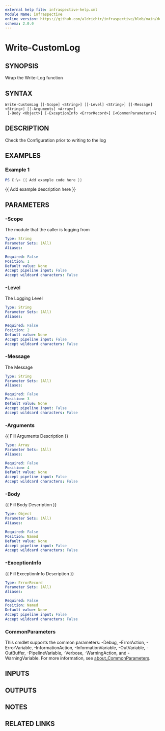 ```yaml
---
external help file: infraspective-help.xml
Module Name: infraspective
online version: https://github.com/aldrichtr/infraspective/blob/main/docs/help/Write-CustomLog.md
schema: 2.0.0
---
```


# Write-CustomLog

## SYNOPSIS
Wrap the Write-Log function

## SYNTAX

```
Write-CustomLog [[-Scope] <String>] [[-Level] <String>] [[-Message] <String>] [[-Arguments] <Array>]
 [-Body <Object>] [-ExceptionInfo <ErrorRecord>] [<CommonParameters>]
```

## DESCRIPTION
Check the Configuration prior to writing to the log

## EXAMPLES

### Example 1
```powershell
PS C:\> {{ Add example code here }}
```

{{ Add example description here }}

## PARAMETERS

### -Scope
The module that the caller is logging from

```yaml
Type: String
Parameter Sets: (All)
Aliases:

Required: False
Position: 1
Default value: None
Accept pipeline input: False
Accept wildcard characters: False
```

### -Level
The Logging Level

```yaml
Type: String
Parameter Sets: (All)
Aliases:

Required: False
Position: 2
Default value: None
Accept pipeline input: False
Accept wildcard characters: False
```

### -Message
The Message

```yaml
Type: String
Parameter Sets: (All)
Aliases:

Required: False
Position: 3
Default value: None
Accept pipeline input: False
Accept wildcard characters: False
```

### -Arguments
{{ Fill Arguments Description }}

```yaml
Type: Array
Parameter Sets: (All)
Aliases:

Required: False
Position: 4
Default value: None
Accept pipeline input: False
Accept wildcard characters: False
```

### -Body
{{ Fill Body Description }}

```yaml
Type: Object
Parameter Sets: (All)
Aliases:

Required: False
Position: Named
Default value: None
Accept pipeline input: False
Accept wildcard characters: False
```

### -ExceptionInfo
{{ Fill ExceptionInfo Description }}

```yaml
Type: ErrorRecord
Parameter Sets: (All)
Aliases:

Required: False
Position: Named
Default value: None
Accept pipeline input: False
Accept wildcard characters: False
```

### CommonParameters
This cmdlet supports the common parameters: -Debug, -ErrorAction, -ErrorVariable, -InformationAction, -InformationVariable, -OutVariable, -OutBuffer, -PipelineVariable, -Verbose, -WarningAction, and -WarningVariable. For more information, see [about_CommonParameters](http://go.microsoft.com/fwlink/?LinkID=113216).

## INPUTS

## OUTPUTS

## NOTES

## RELATED LINKS
